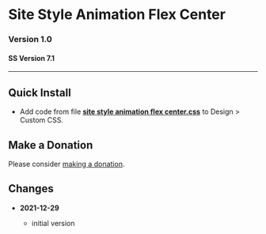 # Site Style Animation Flex Center

### Version 1.0

#### SS Version 7.1

---

## Quick Install

* Add code from file
  **[site style animation flex center.css](site%20style%20animation%20flex%20center.css#L1)**
  to Design > Custom CSS.


## Make a Donation

Please consider
[making a donation](https://github.com/tomsWebConsulting/twcsl#make-a-donation).

## Changes

<!-- * **2021-08-02**

  * fix minor documentation issues
  * bumped version to 0.1d1
  -->
* **2021-12-29**

  * initial version
